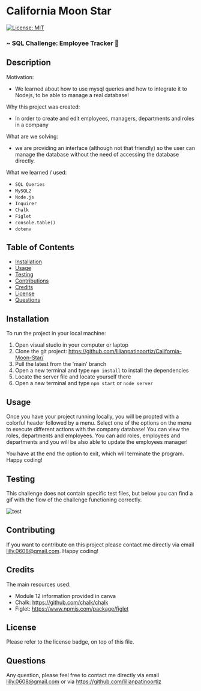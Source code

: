 # California Moon Star

[![License: MIT](https://img.shields.io/badge/License-MIT-yellow.svg)](https://opensource.org/licenses/MIT)

### ~ SQL Challenge: Employee Tracker 📝

## Description

Motivation:

- We learned about how to use mysql queries and how to integrate it to Nodejs, to be able to manage a real database!

Why this project was created:

- In order to create and edit employees, managers, departments and roles in a company

What are we solving:

- we are providing an interface (although not that friendly) so the user can manage the database without the need of accessing the database directly.

What we learned / used:

-  `SQL Queries `
-  `MySQL2 `
-  `Node.js `
-  `Inquirer `
-  `Chalk `
-  `Figlet `
-  `console.table() `
-  `dotenv `

## Table of Contents

- [Installation](#installation)
- [Usage](#usage)
- [Testing](#testing)
- [Contributions](#contributing)
- [Credits](#credits)
- [License](#license)
- [Questions](#questions)

## Installation

To run the project in your local machine:

1. Open visual studio in your computer or laptop
2. Clone the git project: https://github.com/lilianpatinoortiz/California-Moon-Star/
3. Pull the latest from the 'main' branch
4. Open a new terminal and type `npm install` to install the dependencies
5. Locate the server file and locate yourself there
6. Open a new terminal and type `npm start` or `node server`

## Usage

Once you have your project running locally, you will be propted with a colorful header followed by a menu.
Select one of the options on the menu to execute different actions with the company database!
You can view the roles, departments and employees. You can add roles, employees and departments and you will be also able to update the employees manager!

You have at the end the option to exit, which will terminate the program.
Happy coding!

## Testing

This challenge does not contain specific test files, but below you can find a gif with the flow of the challenge functioning correctly.

![test](assets/img/gif.gif)

## Contributing

If you want to contribute on this project please contact me directly via email lilly.0608@gmail.com. Happy coding!

## Credits

The main resources used:

- Module 12 information provided in canva
- Chalk: https://github.com/chalk/chalk
- Figlet: https://www.npmjs.com/package/figlet

## License

Please refer to the license badge, on top of this file.

## Questions

Any question, please feel free to contact me directly via email lilly.0608@gmail.com or via https://github.com/lilianpatinoortiz
